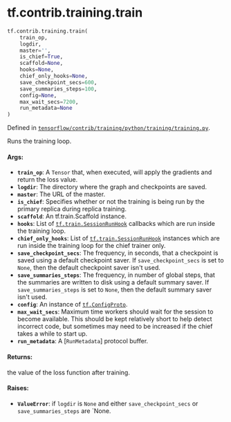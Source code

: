 <div itemscope itemtype="http://developers.google.com/ReferenceObject">
<meta itemprop="name" content="tf.contrib.training.train" />
<meta itemprop="path" content="Stable" />
</div>

# tf.contrib.training.train

``` python
tf.contrib.training.train(
    train_op,
    logdir,
    master='',
    is_chief=True,
    scaffold=None,
    hooks=None,
    chief_only_hooks=None,
    save_checkpoint_secs=600,
    save_summaries_steps=100,
    config=None,
    max_wait_secs=7200,
    run_metadata=None
)
```



Defined in [`tensorflow/contrib/training/python/training/training.py`](/code/stable/tensorflow/contrib/training/python/training/training.py).

Runs the training loop.

#### Args:

* <b>`train_op`</b>: A `Tensor` that, when executed, will apply the gradients and
    return the loss value.
* <b>`logdir`</b>: The directory where the graph and checkpoints are saved.
* <b>`master`</b>: The URL of the master.
* <b>`is_chief`</b>: Specifies whether or not the training is being run by the primary
    replica during replica training.
* <b>`scaffold`</b>: An tf.train.Scaffold instance.
* <b>`hooks`</b>: List of <a href="../../../tf/train/SessionRunHook.md"><code>tf.train.SessionRunHook</code></a> callbacks which are run inside the
    training loop.
* <b>`chief_only_hooks`</b>: List of <a href="../../../tf/train/SessionRunHook.md"><code>tf.train.SessionRunHook</code></a> instances which are run
    inside the training loop for the chief trainer only.
* <b>`save_checkpoint_secs`</b>: The frequency, in seconds, that a checkpoint is saved
    using a default checkpoint saver. If `save_checkpoint_secs` is set to
    `None`, then the default checkpoint saver isn't used.
* <b>`save_summaries_steps`</b>: The frequency, in number of global steps, that the
    summaries are written to disk using a default summary saver. If
    `save_summaries_steps` is set to `None`, then the default summary saver
    isn't used.
* <b>`config`</b>: An instance of <a href="../../../tf/ConfigProto.md"><code>tf.ConfigProto</code></a>.
* <b>`max_wait_secs`</b>: Maximum time workers should wait for the session to
    become available. This should be kept relatively short to help detect
    incorrect code, but sometimes may need to be increased if the chief takes
    a while to start up.
* <b>`run_metadata`</b>: A [`RunMetadata`] protocol buffer.


#### Returns:

the value of the loss function after training.


#### Raises:

* <b>`ValueError`</b>: if `logdir` is `None` and either `save_checkpoint_secs` or
  `save_summaries_steps` are `None.